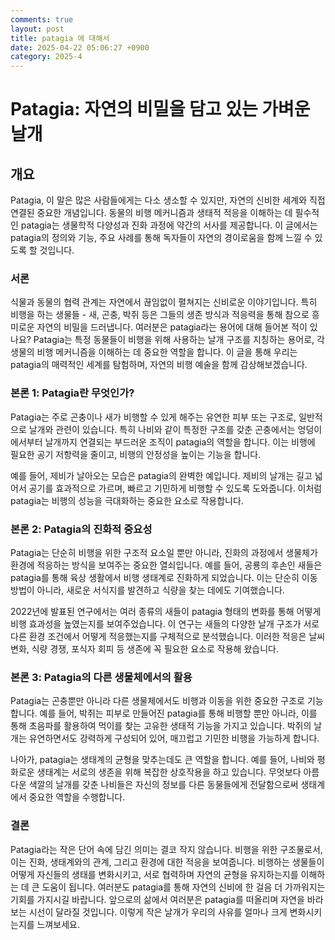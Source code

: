 ```yaml
---
comments: true
layout: post
title: patagia 에 대해서
date: 2025-04-22 05:06:27 +0900
category: 2025-4
---
```


# Patagia: 자연의 비밀을 담고 있는 가벼운 날개

## 개요
Patagia, 이 말은 많은 사람들에게는 다소 생소할 수 있지만, 자연의 신비한 세계와 직접 연결된 중요한 개념입니다. 동물의 비행 메커니즘과 생태적 적응을 이해하는 데 필수적인 patagia는 생물학적 다양성과 진화 과정에 약간의 서사를 제공합니다. 이 글에서는 patagia의 정의와 기능, 주요 사례를 통해 독자들이 자연의 경이로움을 함께 느낄 수 있도록 할 것입니다.

### 서론
식물과 동물의 협력 관계는 자연에서 끊임없이 펼쳐지는 신비로운 이야기입니다. 특히 비행을 하는 생물들 - 새, 곤충, 박쥐 등은 그들의 생존 방식과 적응력을 통해 참으로 흥미로운 자연의 비밀을 드러냅니다. 여러분은 patagia라는 용어에 대해 들어본 적이 있나요? Patagia는 특정 동물들이 비행을 위해 사용하는 날개 구조를 지칭하는 용어로, 각 생물의 비행 메커니즘을 이해하는 데 중요한 역할을 합니다. 이 글을 통해 우리는 patagia의 매력적인 세계를 탐험하며, 자연의 비행 예술을 함께 감상해보겠습니다.

### 본론 1: Patagia란 무엇인가?
Patagia는 주로 곤충이나 새가 비행할 수 있게 해주는 유연한 피부 또는 구조로, 일반적으로 날개와 관련이 있습니다. 특히 나비와 같이 특정한 구조를 갖춘 곤충에서는 엉덩이에서부터 날개까지 연결되는 부드러운 조직이 patagia의 역할을 합니다. 이는 비행에 필요한 공기 저항력을 줄이고, 비행의 안정성을 높이는 기능을 합니다.

예를 들어, 제비가 날아오는 모습은 patagia의 완벽한 예입니다. 제비의 날개는 길고 넓어서 공기를 효과적으로 가르며, 빠르고 기민하게 비행할 수 있도록 도와줍니다. 이처럼 patagia는 비행의 성능을 극대화하는 중요한 요소로 작용합니다.

### 본론 2: Patagia의 진화적 중요성
Patagia는 단순히 비행을 위한 구조적 요소일 뿐만 아니라, 진화의 과정에서 생물체가 환경에 적응하는 방식을 보여주는 중요한 열쇠입니다. 예를 들어, 공룡의 후손인 새들은 patagia를 통해 육상 생활에서 비행 생태계로 진화하게 되었습니다. 이는 단순히 이동 방법이 아니라, 새로운 서식지를 발견하고 식량을 찾는 데에도 기여했습니다.

2022년에 발표된 연구에서는 여러 종류의 새들이 patagia 형태의 변화를 통해 어떻게 비행 효과성을 높였는지를 보여주었습니다. 이 연구는 새들의 다양한 날개 구조가 서로 다른 환경 조건에서 어떻게 적응했는지를 구체적으로 분석했습니다. 이러한 적응은 날씨 변화, 식량 경쟁, 포식자 회피 등 생존에 꼭 필요한 요소로 작용해 왔습니다.

### 본론 3: Patagia의 다른 생물체에서의 활용
Patagia는 곤충뿐만 아니라 다른 생물체에서도 비행과 이동을 위한 중요한 구조로 기능합니다. 예를 들어, 박쥐는 피부로 만들어진 patagia를 통해 비행할 뿐만 아니라, 이를 통해 초음파를 활용하여 먹이를 찾는 고유한 생태적 기능을 가지고 있습니다. 박쥐의 날개는 유연하면서도 강력하게 구성되어 있어, 매끄럽고 기민한 비행을 가능하게 합니다.

나아가, patagia는 생태계의 균형을 맞추는데도 큰 역할을 합니다. 예를 들어, 나비와 평화로운 생태계는 서로의 생존을 위해 복잡한 상호작용을 하고 있습니다. 무엇보다 아름다운 색깔의 날개를 갖춘 나비들은 자신의 정보를 다른 동물들에게 전달함으로써 생태계에서 중요한 역할을 수행합니다.

### 결론
Patagia라는 작은 단어 속에 담긴 의미는 결코 작지 않습니다. 비행을 위한 구조물로서, 이는 진화, 생태계와의 관계, 그리고 환경에 대한 적응을 보여줍니다. 비행하는 생물들이 어떻게 자신들의 생태를 변화시키고, 서로 협력하며 자연의 균형을 유지하는지를 이해하는 데 큰 도움이 됩니다. 여러분도 patagia를 통해 자연의 신비에 한 걸음 더 가까워지는 기회를 가지시길 바랍니다. 앞으로의 삶에서 여러분은 patagia를 떠올리며 자연을 바라보는 시선이 달라질 것입니다. 이렇게 작은 날개가 우리의 사유를 얼마나 크게 변화시키는지를 느껴보세요.